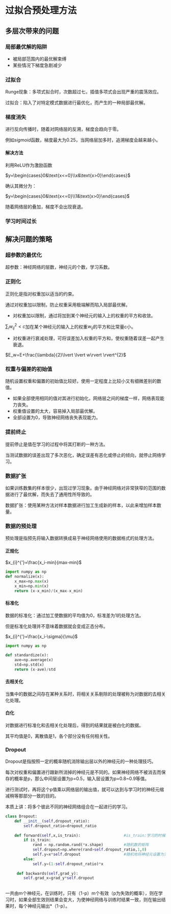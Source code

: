# 过拟合预处理方法

## 多层次带来的问题

### 局部最优解的陷阱

* 被局部范围内的最优解束缚
* 某些情况下梯度急剧减少

### 过拟合

Runge现象：多项式拟合时，次数超过七，插值多项式会出现严重的震荡效应。

过拟合：陷入了对特定模式数据进行最优化，而产生的一种局部最优解。

### 梯度消失

进行反向传播时，随着对网络层的反溯，梯度会趋向于零。

例如$sigmoid$函数，梯度最大为0.25，当网络层加多时，追溯梯度会越来越小。

####  解决方法

利用ReLU作为激励函数

$y=\begin{cases}0&\text{x<=0}\\x&\text{x>0}\end{cases}$

确认其微分为：

$y=\begin{cases}0&\text{x<=0}\\1&\text{x>0}\end{cases}$

随着网络层的叠加，梯度不会出现衰退。

### 学习时间过长

## 解决问题的策略

### 超参数的最优化

超参数：神经网络的层数，神经元的个数，学习系数。

### 正则化

正则化是指对权重加以适当的约束。

通过对权重加以限制，防止权重采用极端解而陷入局部最优解。

* 对权重加以限制，通过将加到某个神经元的输入上的权重的平方和收敛。

$\sum_{i}w_{ij}^{2}<c$加在某个神经元的输入上的权重$w_{ij}$的平方和比常量c小。

* 对权重进行衰减处理，可将误差加入权重的平方和，使权重随着误差一起产生衰退。

$E_w=E+\frac{\lambda}{2}\lvert \lvert w\rvert \rvert^{2}$

### 权重与偏差的初始值

随机设置权重和偏置的初始值比较好。使用一定程度上比较小又有细微差别的数值。

* 如果全部使用相同的值对其进行初始化，网络层之间的梯度一样，网络表现能力丧失。
* 权重值设置的太大，容易掉入局部最优解。
* 全部设置为0，导致神经网络丧失表现能力。

### 提前终止

提前停止是值在学习的过程中将其打断的一种方法。

当测试数据的误差出现了多次恶化，确定误差有恶化或停止的倾向，就停止网络学习。

### 数据扩张

如果训练数集的样本很少，出现过学习现象。由于神经网络对非常狭窄的范围的数据进行了最优解，而失去了通用性所导致的。

数据扩张：使用某种方法对样本数据进行加工生成新的样本，以此来增加样本数量。

### 数据的预处理

预处理是指预先将输入数据转换成易于神经网络使用的数据格式的处理方法。

#### 正规化

$x_{i}^{'}=\frac{x_i-min}{max-min}$

```python
import numpy as np
def normalize(x):
    x_max=np.max(x)
    x_min=np.min(x)
    return (x-x_min)/(x_max-x_min)
```

#### 标准化

数据的标准化：通过加工使数据的平均值为0，标准差为1的处理方法。

但是标准化处理并不意味着数据就会变成正态分布。

$x_{i}^{'}=\frac{x_i-\sigma}{\mu}$

```python
import numpy as np

def standardize(x):
    ave=np.average(x)
    std=np.std(x)
    return (x-ave)/std
```

#### 去相关化

当集中的数据之间存在某种关系时，将相关关系剔除的处理被称为对数据的去相关化处理。

#### 白化

对数据进行标准化和去相关化处理后，得到的结果就是被白化的数据。

其平均值是0，离散值是1，各个部分没有任何相关性。

### Dropout

Dropout是指按照一定的概率随机消除输出层以外的神经元的一种处理技巧。

每次对权重和偏置进行跟新所消掉的神经元是不同的。如果神经网络不被消去而保存的概率是p，那么中间层设置为p=0.5，输入层设置为p=0.8~0.9等值。

进行测试时，再将这个p值乘以网络层的输出值，就可以达到与学习时的神经元缩减稍等那部分一致的目的。

本质上讲：将多个彼此不同的神经网络组合在一起进行的学习。

```python
class Dropout:
    def __init__(self,dropout_ratio):
        self.dropout_ratio=dropout_ratio
    
    def forward(self,x,is_train):					#is_train:学习的时候为Ture
        if is_train:
            rand = np.random.rand(*x.shape)			#随机数的矩阵
            self.dropout=np.where(rand>self.dropout_ratio,1,0)
            self.y=x*self.dropout					#随机地将神经元设置为无效zhuang'tai
        else:
            self.y=(1-self.dropout_ratio)*x
            
     def backwards(self,grad_y):
        self.grad_x=grad_y*self.dropout
            
```

一共由m个神经元，在训练时，只有（1-p）m个有效（p为失效的概率），则在学习时，如果全部生效则结果会变大，为使神经网络与训练时结果一致，则在输出结果时，每个神经元输出*（1-p）。

